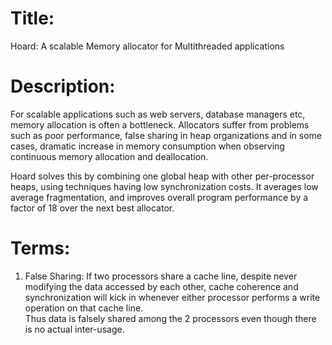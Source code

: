 # Title:
Hoard: A scalable Memory allocator for Multithreaded applications

# Description:
For scalable applications such as web servers, database managers etc, memory allocation is often a bottleneck. Allocators suffer from problems such as poor performance, false sharing in heap organizations and in some cases, dramatic increase in memory consumption when observing continuous memory allocation and deallocation.

Hoard solves this by combining one global heap with other per-processor heaps, using techniques having low synchronization costs. It averages low average fragmentation, and improves overall program performance by a factor of 18 over the next best allocator.

# Terms:
1. False Sharing: If two processors share a cache line, despite never modifying the data accessed by each other, cache coherence and synchronization will kick in whenever either processor performs a write operation on that cache line.<br/>
Thus data is falsely shared among the 2 processors even though there is no actual inter-usage.<br/>
